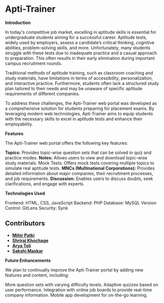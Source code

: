 # Apti-Trainer

**Introduction**

In today's competitive job market, excelling in aptitude skills is essential for undergraduate students aiming for a successful career. Aptitude tests, widely used by employers, assess a candidate’s critical thinking, cognitive abilities, problem-solving skills, and more. Unfortunately, many students struggle with these tests due to inadequate practice and a casual approach to preparation. This often results in their early elimination during important campus recruitment rounds.

Traditional methods of aptitude training, such as classroom coaching and study materials, have limitations in terms of accessibility, personalization, and interactive practice. Furthermore, students often lack a structured study plan tailored to their needs and may be unaware of specific aptitude requirements of different companies.

To address these challenges, the Apti-Trainer web portal was developed as a comprehensive solution for students preparing for placement exams. By leveraging modern web technologies, Apti-Trainer aims to equip students with the necessary skills to excel in aptitude tests and enhance their employability.

**Features**

The Apti-Trainer web portal offers the following key features:

**Topics:** Provides topic-wise question sets that can be solved in quiz and practice modes.
**Notes:** Allows users to view and download topic-wise study materials.
Mock Tests: Offers mock tests covering multiple topics to simulate real aptitude tests.
**MNCs (Multinational Corporations):** Provides detailed information about major companies, their recruitment processes, and job requirements.
**Discussion:** Enables users to discuss doubts, seek clarifications, and engage with experts.

**Technologies Used**

Frontend: HTML, CSS, JavaScript
Backend: PHP
Database: MySQL
Version Control: GitLens
Security: Synk

## Contributors
- **[Mihir Patki](https://github.com/Mihir-Patki)** 
- **[Shriraj Khochage](https://github.com/Shri-15k)** 
- **[Arya Teli](https://github.com/aaryat)** 
- **[Sakshi Maskar](https://github.com/SakshiMaskar)** 

**Future Enhancements**

We plan to continually improve the Apti-Trainer portal by adding new features and content, including:

More question sets with varying difficulty levels.
Adaptive quizzes based on user performance.
Integration with online job boards to provide real-time company information.
Mobile app development for on-the-go learning.
